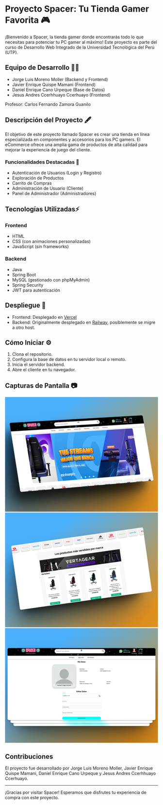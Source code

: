 # Proyecto Spacer: Tu Tienda Gamer Favorita 🎮

¡Bienvenido a Spacer, la tienda gamer donde encontrarás todo lo que necesitas para potenciar tu PC gamer al máximo! Este proyecto es parte del curso de Desarrollo Web Integrado de la Universidad Tecnológica del Perú (UTP).

## Equipo de Desarrollo 🧑‍💻

- Jorge Luis Moreno Moller (Backend y Frontend)
- Javier Enrique Quispe Mamani (Frontend)
- Daniel Enrique Cano Urpeque (Base de Datos)
- Jesus Andres Ccerhhuayo Ccerhuayo (Frontend)

Profesor: Carlos Fernando Zamora Guanilo

## Descripción del Proyecto 🖋️

El objetivo de este proyecto llamado Spacer es crear una tienda en línea especializada en componentes y accesorios para los PC gamers. El eCommerce ofrece una amplia gama de productos de alta calidad para mejorar la experiencia de juego del cliente.

### Funcionalidades Destacadas 🌟

- Autenticación de Usuarios (Login y Registro)
- Exploración de Productos
- Carrito de Compras
- Administración de Usuario (Cliente)
- Panel de Administrador (Administradores)

## Tecnologías Utilizadas⚡

### Frontend

- HTML
- CSS (con animaciones personalizadas)
- JavaScript (sin frameworks)

### Backend

- Java
- Spring Boot
- MySQL (gestionado con phpMyAdmin)
- Spring Security
- JWT para autenticación

## Despliegue 🚀

- Frontend: Desplegado en [Vercel](https://spacer-ecommerce.vercel.app)
- Backend: Originalmente desplegado en [Railway](https://spacer-api.up.railway.app), posiblemente se migre a otro host.

## Cómo Iniciar ⚙️

1. Clona el repositorio.
2. Configura la base de datos en tu servidor local o remoto.
3. Inicia el servidor backend.
4. Abre el cliente en tu navegador.

## Capturas de Pantalla 📷

![Captura de Pantalla 1](./mockups/mockup1.png)
![Captura de Pantalla 2](./mockups/mockup2.png)
![Captura de Pantalla 3](./mockups/mockup3.png)

## Contribuciones

El proyecto fue desarrollado por Jorge Luis Moreno Moller, Javier Enrique Quispe Mamani, Daniel Enrique Cano Urpeque y Jesus Andres Ccerhhuayo Ccerhuayo.

---

¡Gracias por visitar Spacer! Esperamos que disfrutes tu experiencia de compra con este proyecto.
